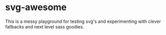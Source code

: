 # svg-awesome

This is a messy playground for testing svg's and experimenting with clever fallbacks and next level sass goodies. 

